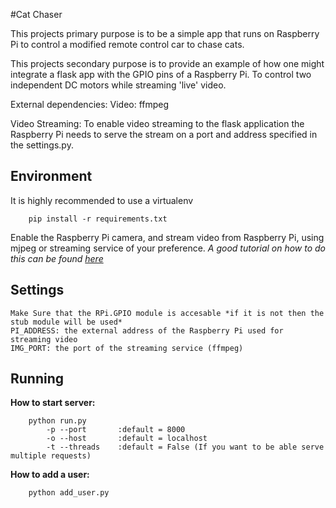 #Cat Chaser

This projects primary purpose is to be a simple app that runs on Raspberry Pi to control a modified remote control car to chase cats.

This projects secondary purpose is to provide an example of how one might integrate a flask app with the GPIO pins of a Raspberry Pi.
To control two independent DC motors while streaming 'live' video.

External dependencies:
    Video: ffmpeg

Video Streaming:
  To enable video streaming to the flask application the Raspberry Pi needs to serve the stream on a port and address specified in the settings.py.

Environment
-----------
It is highly recommended to use a virtualenv
```
    pip install -r requirements.txt
```
Enable the Raspberry Pi camera, and stream video from Raspberry Pi, using mjpeg or streaming service of your preference.
    _A good tutorial on how to do this can be found [here](http://blog.oscarliang.net/webcam-streaming-video-raspberry-pi-via-browser)_


Settings
--------
    Make Sure that the RPi.GPIO module is accesable *if it is not then the stub module will be used*
    PI_ADDRESS: the external address of the Raspberry Pi used for streaming video
    IMG_PORT: the port of the streaming service (ffmpeg)


Running
-------
**How to start server:**
```
    python run.py
        -p --port       :default = 8000
        -o --host       :default = localhost
        -t --threads    :default = False (If you want to be able serve multiple requests)
```
**How to add a user:**
```
    python add_user.py
```
